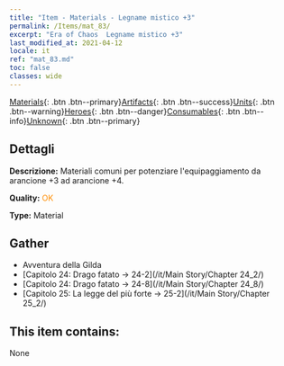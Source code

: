 ```yaml
---
title: "Item - Materials - Legname mistico +3"
permalink: /Items/mat_83/
excerpt: "Era of Chaos  Legname mistico +3"
last_modified_at: 2021-04-12
locale: it
ref: "mat_83.md"
toc: false
classes: wide
---
```

 [Materials](/it/Items/){: .btn .btn--primary}[Artifacts](/it/Items/Artifacts/){: .btn .btn--success}[Units](/it/Items/Units/){: .btn .btn--warning}[Heroes](/it/Items/Heroes/){: .btn .btn--danger}[Consumables](/it/Items/Consumables/){: .btn .btn--info}[Unknown](/it/Items/Unknown/){: .btn .btn--primary}

## Dettagli
 **Descrizione:** Materiali comuni per potenziare l'equipaggiamento da arancione +3 ad arancione +4.

 **Quality:** <span style="color: #FF8C00">OK</span>

 **Type:** Material

## Gather

*    Avventura della Gilda 
*    [Capitolo 24: Drago fatato -> 24-2](/it/Main Story/Chapter 24_2/) 
*    [Capitolo 24: Drago fatato -> 24-8](/it/Main Story/Chapter 24_8/) 
*    [Capitolo 25: La legge del più forte -> 25-2](/it/Main Story/Chapter 25_2/) 

## This item contains:

  None

